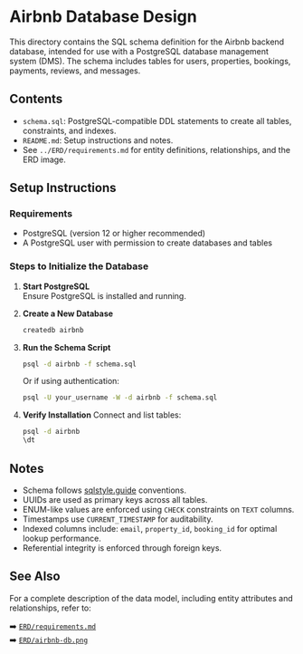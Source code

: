 # Airbnb Database Design

This directory contains the SQL schema definition for the Airbnb backend database, intended for use with a PostgreSQL database management system (DMS). The schema includes tables for users, properties, bookings, payments, reviews, and messages.


## Contents

- `schema.sql`: PostgreSQL-compatible DDL statements to create all tables, constraints, and indexes.
- `README.md`: Setup instructions and notes.
- See `../ERD/requirements.md` for entity definitions, relationships, and the ERD image.


## Setup Instructions

### Requirements

- PostgreSQL (version 12 or higher recommended)
- A PostgreSQL user with permission to create databases and tables

### Steps to Initialize the Database

1. **Start PostgreSQL**  
   Ensure PostgreSQL is installed and running.

2. **Create a New Database**  
    ```bash
   createdb airbnb
    ````

3. **Run the Schema Script**

   ```bash
   psql -d airbnb -f schema.sql
   ```

   Or if using authentication:

   ```bash
   psql -U your_username -W -d airbnb -f schema.sql
   ```

4. **Verify Installation**
   Connect and list tables:

   ```bash
   psql -d airbnb
   \dt
   ```


## Notes

* Schema follows [sqlstyle.guide](https://www.sqlstyle.guide/) conventions.
* UUIDs are used as primary keys across all tables.
* ENUM-like values are enforced using `CHECK` constraints on `TEXT` columns.
* Timestamps use `CURRENT_TIMESTAMP` for auditability.
* Indexed columns include: `email`, `property_id`, `booking_id` for optimal lookup performance.
* Referential integrity is enforced through foreign keys.


## See Also

For a complete description of the data model, including entity attributes and relationships, refer to:

➡️ [`ERD/requirements.md`](../ERD/requirements.md)  
➡️ [`ERD/airbnb-db.png`](../ERD/airbnb-db.png)


